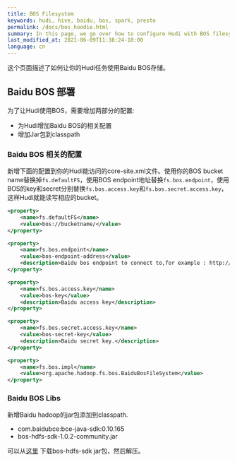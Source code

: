 ```yaml
---
title: BOS Filesystem
keywords: hudi, hive, baidu, bos, spark, presto
permalink: /docs/bos_hoodie.html
summary: In this page, we go over how to configure Hudi with BOS filesystem.
last_modified_at: 2021-06-09T11:38:24-10:00
language: cn
---
```

这个页面描述了如何让你的Hudi任务使用Baidu BOS存储。

## Baidu BOS 部署

为了让Hudi使用BOS，需要增加两部分的配置:

- 为Hudi增加Baidu BOS的相关配置
- 增加Jar包到classpath

### Baidu BOS 相关的配置

新增下面的配置到你的Hudi能访问的core-site.xml文件。使用你的BOS bucket name替换掉`fs.defaultFS`，使用BOS endpoint地址替换`fs.bos.endpoint`，使用BOS的key和secret分别替换`fs.bos.access.key`和`fs.bos.secret.access.key`，这样Hudi就能读写相应的bucket。

```xml
<property>
    <name>fs.defaultFS</name>
    <value>bos://bucketname/</value>
</property>

<property>
    <name>fs.bos.endpoint</name>
    <value>bos-endpoint-address</value>
    <description>Baidu bos endpoint to connect to,for example : http://bj.bcebos.com</description>
</property>

<property>
    <name>fs.bos.access.key</name>
    <value>bos-key</value>
    <description>Baidu access key</description>
</property>

<property>
    <name>fs.bos.secret.access.key</name>
    <value>bos-secret-key</value>
    <description>Baidu secret key.</description>
</property>

<property>
    <name>fs.bos.impl</name>
    <value>org.apache.hadoop.fs.bos.BaiduBosFileSystem</value>
</property>
```

### Baidu BOS Libs

新增Baidu hadoop的jar包添加到classpath.

- com.baidubce:bce-java-sdk:0.10.165
- bos-hdfs-sdk-1.0.2-community.jar 

可以从[这里](https://sdk.bce.baidu.com/console-sdk/bos-hdfs-sdk-1.0.2-community.jar.zip) 下载bos-hdfs-sdk jar包，然后解压。
